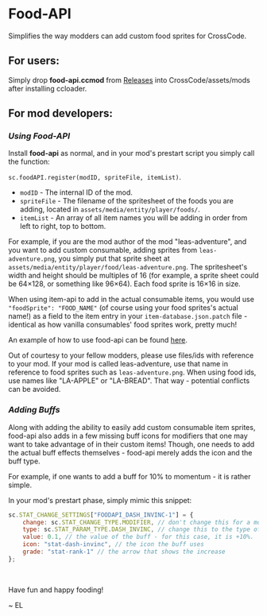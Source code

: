 # Food-API

Simplifies the way modders can add custom food sprites for CrossCode.

## For users:

Simply drop **food-api.ccmod** from [Releases](https://github.com/EL20202/crosscode-food-api/releases) into CrossCode/assets/mods after installing ccloader.

## For mod developers:

### ***Using Food-API***
Install **food-api** as normal, and in your mod's prestart script you simply call the function: 

`sc.foodAPI.register(modID, spriteFile, itemList)`.

- `modID` - The internal ID of the mod.
- `spriteFile` - The filename of the spritesheet of the foods you are adding, located in `assets/media/entity/player/foods/`.
- `itemList` - An array of all item names you will be adding in order from left to right, top to bottom.

For example, if you are the mod author of the mod "leas-adventure", and you want to add custom consumable, adding sprites from `leas-adventure.png`, you simply put that sprite sheet at `assets/media/entity/player/food/leas-adventure.png`. The spritesheet's width and height should be multiples of 16 (for example, a sprite sheet could be 64×128, or something like 96×64). Each food sprite is 16×16 in size.

When using item-api to add in the actual consumable items, you would use `"foodSprite": "FOOD_NAME"` (of course using your food sprites's actual name!) as a field to the item entry in your `item-database.json.patch` file - identical as how vanilla consumables' food sprites work, pretty much!

An example of how to use food-api can be found [here](https://github.com/EL20202/crosscode-food-api-example).

Out of courtesy to your fellow modders, please use files/ids with reference to your mod. If your mod is called leas-adventure, use that name in reference to food sprites such as `leas-adventure.png`. When using food ids, use names like "LA-APPLE" or "LA-BREAD". That way - potential conflicts can be avoided.

### ***Adding Buffs***

Along with adding the ability to easily add custom consumable item sprites, food-api also adds in a few missing buff icons for modifiers that one may want to take advantage of in their custom items! Though, one needs to add the actual buff effects themselves - food-api merely adds the icon and the buff type.

For example, if one wants to add a buff for 10% to momentum - it is rather simple.

In your mod's prestart phase, simply mimic this snippet: 
```js
sc.STAT_CHANGE_SETTINGS["FOODAPI_DASH_INVINC-1"] = {
    change: sc.STAT_CHANGE_TYPE.MODIFIER, // don't change this for a modifier
    type: sc.STAT_PARAM_TYPE.DASH_INVINC, // change this to the type of buff you want
    value: 0.1, // the value of the buff - for this case, it is +10%.
    icon: "stat-dash-invinc", // the icon the buff uses
    grade: "stat-rank-1" // the arrow that shows the increase
};
```

&nbsp;

Have fun and happy fooding!

~ EL

